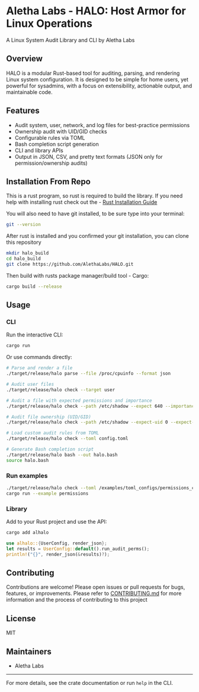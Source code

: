 # Aletha Labs - HALO: Host Armor for Linux Operations

A Linux System Audit Library and CLI by Aletha Labs

## Overview
HALO is a modular Rust-based tool for auditing, parsing, and rendering Linux system configuration. It is designed to be simple for home users, yet powerful for sysadmins, with a focus on extensibility, actionable output, and maintainable code.

## Features
- Audit system, user, network, and log files for best-practice permissions
- Ownership audit with UID/GID checks
- Configurable rules via TOML
- Bash completion script generation
- CLI and library APIs
- Output in JSON, CSV, and pretty text formats (JSON only for permission/ownership audits)

## Installation From Repo
This is a rust program, so rust is required to build the library.
If you need help with installing rust check out the - [Rust Installation Guide](https://www.rust-lang.org/tools/install)

You will also need to have git installed, to be sure type into your terminal:
```bash
git --version
```
After rust is installed and you confirmed your git installation, you can clone this repository
```bash
mkdir halo_build
cd halo_build
git clone https://github.com/AlethaLabs/HALO.git
```
Then build with rusts package manager/build tool - Cargo:
```bash
cargo build --release
```


## Usage
### CLI
Run the interactive CLI:
```bash
cargo run
```

Or use commands directly:
```bash
# Parse and render a file
./target/release/halo parse --file /proc/cpuinfo --format json

# Audit user files
./target/release/halo check --target user

# Audit a file with expected permissions and importance
./target/release/halo check --path /etc/shadow --expect 640 --importance high 

# Audit file ownership (UID/GID)
./target/release/halo check --path /etc/shadow --expect-uid 0 --expect-gid 42 

# Load custom audit rules from TOML
./target/release/halo check --toml config.toml

# Generate Bash completion script
./target/release/halo bash --out halo.bash
source halo.bash
```
### Run examples
```bash
./target/release/halo check --toml /examples/toml_configs/permissions_config.toml
cargo run --example permissions
```
### Library
Add to your Rust project and use the API:
```bash
cargo add alhalo
```
```rust
use alhalo::{UserConfig, render_json};
let results = UserConfig::default().run_audit_perms();
println!("{}", render_json(&results)?);
```

## Contributing
Contributions are welcome! Please open issues or pull requests for bugs, features, or improvements. 
Please refer to [CONTRIBUTING.md](CONTRIBUTING.md) for more information and the process of contributing to this project

## License
MIT

## Maintainers
- Aletha Labs

---
For more details, see the crate documentation or run `help` in the CLI.
